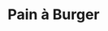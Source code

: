 ---
layout: recette
categories: [recettes]
hidden: true
lang: fr
sitemap: true
title: Pain à Burger
type: boulangerie
withYeast: true
utensils:
  - machine-pain
  - saladier
  - pain-lame
  - corne
  - coupe-pate
  - saladier
  - grille
  - pinceau
recettes:
  Classique:
    yield: 6
    ingredients: 
      - nom: eau
        qte: 100
        unite: gr
      - nom: levure sèche
        qte: 6
        unite: gr
      - nom: oeuf
        qte: 1
      - nom: farine T55
        qte: 250
        unite: gr
        variable: true
      - nom: sel
        qte: 4
        unite: gr
      - nom: beurre
        qte: 15
        unite: gr
    etapes:
      - label: Pétrissage et Pointage
        details:
          - Dans le récipient de la machine à pain, verser le mélange eau-levure
          - Ajouter l'oeuf battu
          - Ajouter la farine
          - Ajouter le sel
          - Ajouter le beurre
          - Lancer le programme "pétrissage seulement"
      - label: Division, Boulage et Détente
        details:
          - Dégazer
          - Diviser pâtons de poids égal
          - Bouler
          - Laisser une détente de 5 minutes
      - label: Façonnage
        details:
          - Façonner en petits pains ronds
          - Laisser reposer 30 minutes à 25°C
      - label: Cuisson
        emoji: 🔥
        details:
          - Battre un oeuf avec une pincée de sel
          - Badigeonner les pains avec l'oeuf battu
          - Parsemer les pains de graines de sésame
          - Cuire 15 minutes à 200°C 
          - Les laisser ressuer sur une grille 10 minutes
---